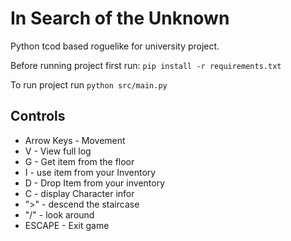 # In Search of the Unknown
Python tcod based roguelike for university project.

Before running project first run:
`pip install -r requirements.txt`

To run project run
`python src/main.py`

## Controls
* Arrow Keys - Movement
* V - View full log
* G - Get item from the floor
* I - use item from your Inventory
* D - Drop Item from your inventory
* C - display Character infor
* ">" - descend the staircase
* "/" - look around
* ESCAPE - Exit game